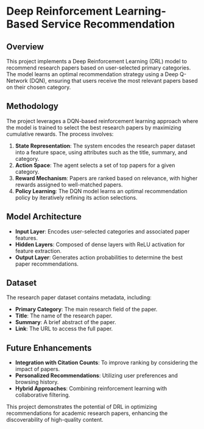 # Deep Reinforcement Learning-Based Service Recommendation

## Overview
This project implements a Deep Reinforcement Learning (DRL) model to recommend research papers based on user-selected primary categories. The model learns an optimal recommendation strategy using a Deep Q-Network (DQN), ensuring that users receive the most relevant papers based on their chosen category.

## Methodology
The project leverages a DQN-based reinforcement learning approach where the model is trained to select the best research papers by maximizing cumulative rewards. The process involves:

1. **State Representation**: The system encodes the research paper dataset into a feature space, using attributes such as the title, summary, and category.
2. **Action Space**: The agent selects a set of top papers for a given category.
3. **Reward Mechanism**: Papers are ranked based on relevance, with higher rewards assigned to well-matched papers.
4. **Policy Learning**: The DQN model learns an optimal recommendation policy by iteratively refining its action selections.

## Model Architecture
- **Input Layer**: Encodes user-selected categories and associated paper features.
- **Hidden Layers**: Composed of dense layers with ReLU activation for feature extraction.
- **Output Layer**: Generates action probabilities to determine the best paper recommendations.

## Dataset
The research paper dataset contains metadata, including:
- **Primary Category**: The main research field of the paper.
- **Title**: The name of the research paper.
- **Summary**: A brief abstract of the paper.
- **Link**: The URL to access the full paper.

## Future Enhancements
- **Integration with Citation Counts**: To improve ranking by considering the impact of papers.
- **Personalized Recommendations**: Utilizing user preferences and browsing history.
- **Hybrid Approaches**: Combining reinforcement learning with collaborative filtering.

This project demonstrates the potential of DRL in optimizing recommendations for academic research papers, enhancing the discoverability of high-quality content.
